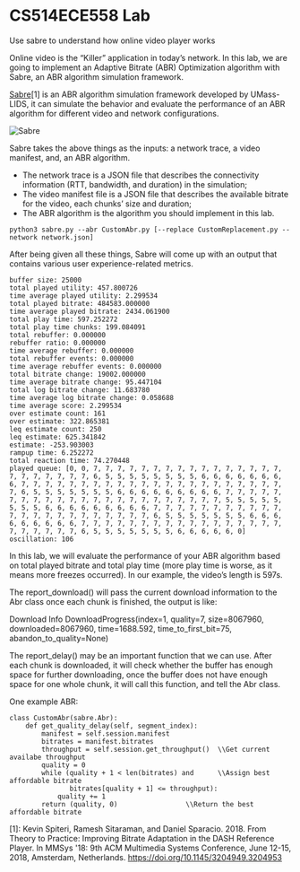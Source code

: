 # CS514ECE558 Lab

Use sabre to understand how online video player works

Online video is the “Killer” application in today’s network. In this lab, we are going to implement an Adaptive Bitrate (ABR) Optimization algorithm with Sabre, an ABR algorithm simulation framework.

[Sabre](https://github.com/UMass-LIDS/sabre)[1] is an ABR algorithm simulation framework developed by UMass-LIDS, it can simulate the behavior and evaluate the performance of an ABR algorithm for different video and network configurations.

![Sabre](https://drive.google.com/uc?export=view&id=1JDluw_d7X_0o-2ghRde81MuS5QAC-qLf)

Sabre takes the above things as the inputs: a network trace, a video manifest, and, an ABR algorithm.

- The network trace is a JSON file that describes the connectivity information (RTT, bandwidth, and duration) in the simulation;
- The video manifest file is a JSON file that describes the available bitrate for the video, each chunks’ size and duration;
- The ABR algorithm is the algorithm you should implement in this lab.

`python3 sabre.py --abr CustomAbr.py [--replace CustomReplacement.py --network network.json]`

After being given all these things, Sabre will come up with an output that contains various user experience-related metrics.

```
buffer size: 25000
total played utility: 457.800726
time average played utility: 2.299534
total played bitrate: 484583.000000
time average played bitrate: 2434.061900
total play time: 597.252272
total play time chunks: 199.084091
total rebuffer: 0.000000
rebuffer ratio: 0.000000
time average rebuffer: 0.000000
total rebuffer events: 0.000000
time average rebuffer events: 0.000000
total bitrate change: 19002.000000
time average bitrate change: 95.447104
total log bitrate change: 11.683780
time average log bitrate change: 0.058688
time average score: 2.299534
over estimate count: 161
over estimate: 322.865381
leq estimate count: 250
leq estimate: 625.341842
estimate: -253.903003
rampup time: 6.252272
total reaction time: 74.270448
played queue: [0, 0, 7, 7, 7, 7, 7, 7, 7, 7, 7, 7, 7, 7, 7, 7, 7, 7, 7, 7, 7, 7, 7, 7, 7, 6, 5, 5, 5, 5, 5, 5, 5, 5, 6, 6, 6, 6, 6, 6, 6, 6, 7, 7, 7, 7, 7, 7, 7, 7, 7, 7, 7, 7, 7, 7, 7, 7, 7, 7, 7, 7, 7, 7, 7, 6, 5, 5, 5, 5, 5, 5, 5, 6, 6, 6, 6, 6, 6, 6, 6, 6, 7, 7, 7, 7, 7, 7, 7, 7, 7, 7, 7, 7, 7, 7, 7, 7, 7, 7, 7, 7, 7, 7, 7, 5, 5, 5, 5, 5, 5, 5, 5, 6, 6, 6, 6, 6, 6, 6, 6, 6, 7, 7, 7, 7, 7, 7, 7, 7, 7, 7, 7, 7, 7, 7, 7, 7, 7, 7, 7, 7, 7, 7, 7, 6, 5, 5, 5, 5, 5, 5, 5, 6, 6, 6, 6, 6, 6, 6, 6, 6, 7, 7, 7, 7, 7, 7, 7, 7, 7, 7, 7, 7, 7, 7, 7, 7, 7, 7, 7, 7, 7, 7, 7, 6, 5, 5, 5, 5, 5, 5, 5, 6, 6, 6, 6, 6, 0]
oscillation: 106
```

In this lab, we will evaluate the performance of your ABR algorithm based on total played bitrate and total play time (more play time is worse, as it means more freezes occurred). In our example, the video’s length is 597s.

The report_download() will pass the current download information to the Abr class once each chunk is finished, the output is like:

Download Info DownloadProgress(index=1, quality=7, size=8067960, downloaded=8067960, time=1688.592, time_to_first_bit=75, abandon_to_quality=None)

The report_delay() may be an important function that we can use. After each chunk is downloaded, it will check whether the buffer has enough space for further downloading, once the buffer does not have enough space for one whole chunk, it will call this function, and tell the Abr class.

One example ABR:

```
class CustomAbr(sabre.Abr):
    def get_quality_delay(self, segment_index):
        manifest = self.session.manifest
        bitrates = manifest.bitrates
        throughput = self.session.get_throughput()	\\Get current availabe throughput
        quality = 0
        while (quality + 1 < len(bitrates) and		\\Assign best affordable bitrate
               bitrates[quality + 1] <= throughput):
            quality += 1
        return (quality, 0)					\\Return the best affordable bitrate

```

[1]: Kevin Spiteri, Ramesh Sitaraman, and Daniel Sparacio. 2018. From Theory to Practice: Improving Bitrate Adaptation in the DASH Reference Player. In MMSys '18: 9th ACM Multimedia Systems Conference, June 12-15, 2018, Amsterdam, Netherlands. https://doi.org/10.1145/3204949.3204953
